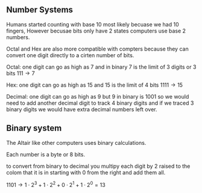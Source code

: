 ## Number Systems

  Humans started counting with base 10 most likely becuase we had 10 fingers, However becusae bits only have 2 states computers use base 2 numbers.

  Octal and Hex are also more compatible with compters because they can convert one digit directly to a cirten number of bits.

  Octal: one digit can go as high as 7 and in binary 7 is the limit of 3 digits or 3 bits $111 \rightarrow 7$

  Hex: one digit can go as high as 15 and 15 is the limit of 4 bits $1111 \rightarrow 15$

  Decimal: one digit can go as high as 9 but 9 in binary is 1001 so we would need to add another decimal digit to track 4 binary digits and if we traced 3 binary digits we would have extra decimal numbers left over.


  ## Binary system

  The Altair like other computers uses binary calculations.

  Each number is a byte or 8 bits.

  to convert from binary to decimal you multipy each digit by 2 raised to the colom that it is in starting with 0 from the right and add them all.

  $1101 \rightarrow 1\cdot2^3 + 1 \cdot 2^2 + 0 \cdot 2^1 + 1 \cdot 2^0 = 13$
  


  
